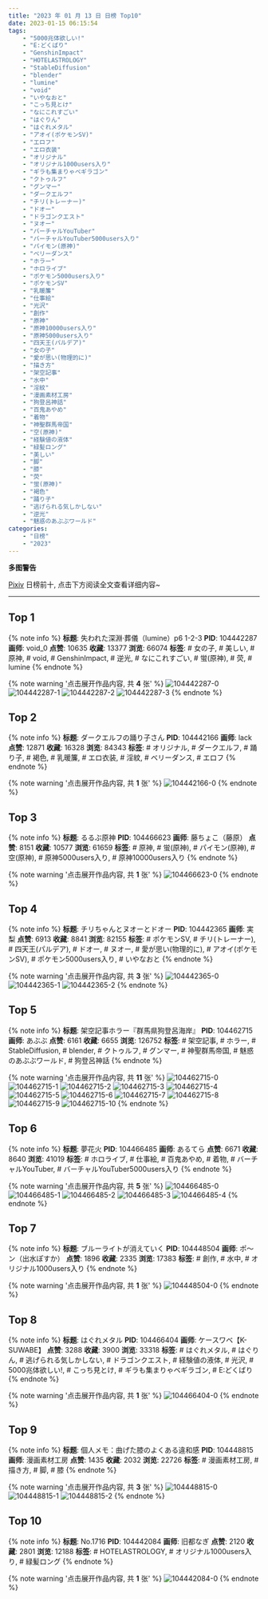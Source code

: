 ```yaml
---
title: "2023 年 01 月 13 日 日榜 Top10"
date: 2023-01-15 06:15:54
tags:
    - "5000兆体欲しい!"
    - "E:どくばり"
    - "GenshinImpact"
    - "HOTELASTROLOGY"
    - "StableDiffusion"
    - "blender"
    - "lumine"
    - "void"
    - "いやなおと"
    - "こっち見とけ"
    - "なにこれすごい"
    - "はぐりん"
    - "はぐれメタル"
    - "アオイ(ポケモンSV)"
    - "エロフ"
    - "エロ衣装"
    - "オリジナル"
    - "オリジナル1000users入り"
    - "ギラも集まりゃベギラゴン"
    - "クトゥルフ"
    - "グンマー"
    - "ダークエルフ"
    - "チリ(トレーナー)"
    - "ドオー"
    - "ドラゴンクエスト"
    - "ヌオー"
    - "バーチャルYouTuber"
    - "バーチャルYouTuber5000users入り"
    - "パイモン(原神)"
    - "ベリーダンス"
    - "ホラー"
    - "ホロライブ"
    - "ポケモン5000users入り"
    - "ポケモンSV"
    - "乳暖簾"
    - "仕事絵"
    - "光沢"
    - "創作"
    - "原神"
    - "原神10000users入り"
    - "原神5000users入り"
    - "四天王(パルデア)"
    - "女の子"
    - "愛が思い(物理的に)"
    - "描き方"
    - "架空記事"
    - "水中"
    - "淫紋"
    - "漫画素材工房"
    - "狗登呂神話"
    - "百鬼あやめ"
    - "着物"
    - "神聖群馬帝国"
    - "空(原神)"
    - "経験値の液体"
    - "緑髪ロング"
    - "美しい"
    - "脚"
    - "膝"
    - "荧"
    - "蛍(原神)"
    - "褐色"
    - "踊り子"
    - "逃げられる気しかしない"
    - "逆光"
    - "魅惑のあぶぶワールド"
categories:
    - "日榜"
    - "2023"
---
```


<i class="fa fa-triangle-exclamation"></i>**多图警告**<i class="fa fa-triangle-exclamation"></i>

[Pixiv](https://www.pixiv.net/) 日榜前十, 点击下方阅读全文查看详细内容~

<!-- more -->

---

## Top 1

{% note info %}
**标题**: 失われた深淵·葬儀（lumine）p6 1-2-3
**PID**: 104442287 **画师**: void_0
**点赞**: 10635 **收藏**: 13377 **浏览**: 66074
**标签**: # 女の子, # 美しい, # 原神, # void, # GenshinImpact, # 逆光, # なにこれすごい, # 蛍(原神), # 荧, # lumine
{% endnote %}

{% note warning '点击展开作品内容, 共 **4** 张' %}
![104442287-0](https://i.pixiv.re/img-original/img/2023/01/12/00/01/06/104442287_p0.jpg)
![104442287-1](https://i.pixiv.re/img-original/img/2023/01/12/00/01/06/104442287_p1.jpg)
![104442287-2](https://i.pixiv.re/img-original/img/2023/01/12/00/01/06/104442287_p2.jpg)
![104442287-3](https://i.pixiv.re/img-original/img/2023/01/12/00/01/06/104442287_p3.jpg)
{% endnote %}

## Top 2

{% note info %}
**标题**: ダークエルフの踊り子さん
**PID**: 104442166 **画师**: lack
**点赞**: 12871 **收藏**: 16328 **浏览**: 84343
**标签**: # オリジナル, # ダークエルフ, # 踊り子, # 褐色, # 乳暖簾, # エロ衣装, # 淫紋, # ベリーダンス, # エロフ
{% endnote %}

{% note warning '点击展开作品内容, 共 **1** 张' %}
![104442166-0](https://i.pixiv.re/img-original/img/2023/01/12/00/00/24/104442166_p0.png)
{% endnote %}

## Top 3

{% note info %}
**标题**: るるぶ原神
**PID**: 104466623 **画师**: 藤ちょこ（藤原）
**点赞**: 8151 **收藏**: 10577 **浏览**: 61659
**标签**: # 原神, # 蛍(原神), # パイモン(原神), # 空(原神), # 原神5000users入り, # 原神10000users入り
{% endnote %}

{% note warning '点击展开作品内容, 共 **1** 张' %}
![104466623-0](https://i.pixiv.re/img-original/img/2023/01/13/00/03/15/104466623_p0.png)
{% endnote %}

## Top 4

{% note info %}
**标题**: チリちゃんとヌオーとドオー
**PID**: 104442365 **画师**: 実梨
**点赞**: 6913 **收藏**: 8841 **浏览**: 82155
**标签**: # ポケモンSV, # チリ(トレーナー), # 四天王(パルデア), # ドオー, # ヌオー, # 愛が思い(物理的に), # アオイ(ポケモンSV), # ポケモン5000users入り, # いやなおと
{% endnote %}

{% note warning '点击展开作品内容, 共 **3** 张' %}
![104442365-0](https://i.pixiv.re/img-original/img/2023/01/12/00/01/57/104442365_p0.jpg)
![104442365-1](https://i.pixiv.re/img-original/img/2023/01/12/00/01/57/104442365_p1.jpg)
![104442365-2](https://i.pixiv.re/img-original/img/2023/01/12/00/01/57/104442365_p2.jpg)
{% endnote %}

## Top 5

{% note info %}
**标题**: 架空記事ホラー『群馬県狗登呂海岸』
**PID**: 104462715 **画师**: あぶぶ
**点赞**: 6161 **收藏**: 6655 **浏览**: 126752
**标签**: # 架空記事, # ホラー, # StableDiffusion, # blender, # クトゥルフ, # グンマー, # 神聖群馬帝国, # 魅惑のあぶぶワールド, # 狗登呂神話
{% endnote %}

{% note warning '点击展开作品内容, 共 **11** 张' %}
![104462715-0](https://i.pixiv.re/img-original/img/2023/01/12/21/56/20/104462715_p0.jpg)
![104462715-1](https://i.pixiv.re/img-original/img/2023/01/12/21/56/20/104462715_p1.jpg)
![104462715-2](https://i.pixiv.re/img-original/img/2023/01/12/21/56/20/104462715_p2.jpg)
![104462715-3](https://i.pixiv.re/img-original/img/2023/01/12/21/56/20/104462715_p3.jpg)
![104462715-4](https://i.pixiv.re/img-original/img/2023/01/12/21/56/20/104462715_p4.jpg)
![104462715-5](https://i.pixiv.re/img-original/img/2023/01/12/21/56/20/104462715_p5.jpg)
![104462715-6](https://i.pixiv.re/img-original/img/2023/01/12/21/56/20/104462715_p6.jpg)
![104462715-7](https://i.pixiv.re/img-original/img/2023/01/12/21/56/20/104462715_p7.jpg)
![104462715-8](https://i.pixiv.re/img-original/img/2023/01/12/21/56/20/104462715_p8.jpg)
![104462715-9](https://i.pixiv.re/img-original/img/2023/01/12/21/56/20/104462715_p9.jpg)
![104462715-10](https://i.pixiv.re/img-original/img/2023/01/12/21/56/20/104462715_p10.jpg)
{% endnote %}

## Top 6

{% note info %}
**标题**: 夢花火
**PID**: 104466485 **画师**: あるてら
**点赞**: 6671 **收藏**: 8640 **浏览**: 41019
**标签**: # ホロライブ, # 仕事絵, # 百鬼あやめ, # 着物, # バーチャルYouTuber, # バーチャルYouTuber5000users入り
{% endnote %}

{% note warning '点击展开作品内容, 共 **5** 张' %}
![104466485-0](https://i.pixiv.re/img-original/img/2023/01/13/00/01/02/104466485_p0.png)
![104466485-1](https://i.pixiv.re/img-original/img/2023/01/13/00/01/02/104466485_p1.png)
![104466485-2](https://i.pixiv.re/img-original/img/2023/01/13/00/01/02/104466485_p2.png)
![104466485-3](https://i.pixiv.re/img-original/img/2023/01/13/00/01/02/104466485_p3.png)
![104466485-4](https://i.pixiv.re/img-original/img/2023/01/13/00/01/02/104466485_p4.png)
{% endnote %}

## Top 7

{% note info %}
**标题**: ブルーライトが消えていく
**PID**: 104448504 **画师**: ポ～ン（出水ぽすか）
**点赞**: 1896 **收藏**: 2335 **浏览**: 17383
**标签**: # 創作, # 水中, # オリジナル1000users入り
{% endnote %}

{% note warning '点击展开作品内容, 共 **1** 张' %}
![104448504-0](https://i.pixiv.re/img-original/img/2023/01/12/07/30/01/104448504_p0.jpg)
{% endnote %}

## Top 8

{% note info %}
**标题**: はぐれメタル
**PID**: 104466404 **画师**: ケースワベ【K-SUWABE】
**点赞**: 3288 **收藏**: 3900 **浏览**: 33318
**标签**: # はぐれメタル, # はぐりん, # 逃げられる気しかしない, # ドラゴンクエスト, # 経験値の液体, # 光沢, # 5000兆体欲しい!, # こっち見とけ, # ギラも集まりゃベギラゴン, # E:どくばり
{% endnote %}

{% note warning '点击展开作品内容, 共 **1** 张' %}
![104466404-0](https://i.pixiv.re/img-original/img/2023/01/13/00/00/33/104466404_p0.jpg)
{% endnote %}

## Top 9

{% note info %}
**标题**: 個人メモ：曲げた膝のよくある違和感
**PID**: 104448815 **画师**: 漫画素材工房
**点赞**: 1435 **收藏**: 2032 **浏览**: 22726
**标签**: # 漫画素材工房, # 描き方, # 脚, # 膝
{% endnote %}

{% note warning '点击展开作品内容, 共 **3** 张' %}
![104448815-0](https://i.pixiv.re/img-original/img/2023/01/12/08/00/07/104448815_p0.jpg)
![104448815-1](https://i.pixiv.re/img-original/img/2023/01/12/08/00/07/104448815_p1.jpg)
![104448815-2](https://i.pixiv.re/img-original/img/2023/01/12/08/00/07/104448815_p2.jpg)
{% endnote %}

## Top 10

{% note info %}
**标题**: No.1716
**PID**: 104442084 **画师**: 旧都なぎ
**点赞**: 2120 **收藏**: 2801 **浏览**: 12188
**标签**: # HOTELASTROLOGY, # オリジナル1000users入り, # 緑髪ロング
{% endnote %}

{% note warning '点击展开作品内容, 共 **1** 张' %}
![104442084-0](https://i.pixiv.re/img-original/img/2023/01/12/00/00/06/104442084_p0.png)
{% endnote %}
